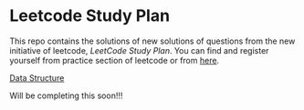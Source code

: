 # Leetcode Study Plan

This repo contains the solutions of new solutions of questions from the new initiative of leetcode, *LeetCode Study Plan*.
 You can find and register yourself from practice section of leetcode or from [here](https://leetcode.com/study-plan/).

 [Data Structure](https://github.com/geeky01adarsh/Leetcode-Study-Plan/tree/main/Data%20Structure%20I)


Will be completing this soon!!!